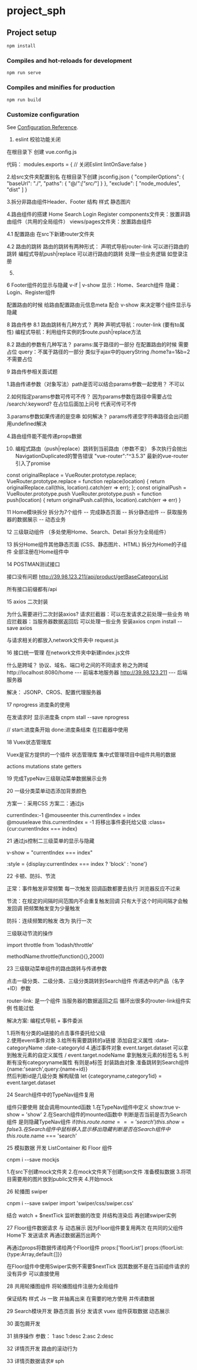 # project_sph

## Project setup
```
npm install
```

### Compiles and hot-reloads for development
```
npm run serve
```

### Compiles and minifies for production
```
npm run build
```

### Customize configuration
See [Configuration Reference](https://cli.vuejs.org/config/).

1. eslint 校验功能关闭

在根目录下 创建 vue.config.js

代码：
modules.exports = {
  // 关闭Eslint
  lintOnSave:false
}

2.给src文件夹配置别名
在根目录下创建 jsconfig.json
{
  "compilerOptions": {
    "baseUrl": "./",
    "paths": {
      "@/*":["src/*"]
    }
  },
  "exclude": [
    "node_modules",
    "dist"
  ]
}

3.拆分非路由组件Header、Footer  结构  样式 静态图片

4.路由组件的搭建  Home Search Login Register
components文件夹：放置非路由组件（共用的全局组件）
views/pages文件夹：放置路由组件

4.1 配置路由
在src下新建router文件夹

4.2 路由的跳转
路由的跳转有两种形式：
声明式导航router-link 可以进行路由的跳转
编程式导航push|replace 可以进行路由的跳转 处理一些业务逻辑 如登录注册

5.

6 Footer组件的显示与隐藏  v-if | v-show
显示：Home、Search组件
隐藏：Login、Register组件

配置路由的时候 给路由配置路由元信息meta 配合 v-show 来决定哪个组件显示与隐藏

8 路由传参
8.1 路由跳转有几种方式？ 两种
声明式导航：router-link (要有to属性)
编程式导航：利用组件实例的$route.push|replace方法

8.2 路由的参数有几种写法？
params:属于路径的一部分 在配置路由的时候 需要占位
query：不属于路径的一部分 类似于ajax中的queryString  /home?a=1&b=2 不需要占位


9 路由传参相关面试题

1.路由传递参数（对象写法）path是否可以结合params参数一起使用？  不可以

2.如何指定params参数可传可不传？ 因为params参数在路径中需要占位  /search/:keyword? 在占位后面加上问号 代表可传可不传

3.params参数如果传递的是空串 如何解决？  params传递空字符串路径会出问题 用undefined解决

4.路由组件能不能传递props数据

10. 编程式路由（push|replace）跳转到当前路由（参数不变） 多次执行会抛出NavigationDuplicated的警告错误
"vue-router":"^3.5.3" 最新的vue-router引入了promise

const originalReplace = VueRouter.prototype.replace;
VueRouter.prototype.replace = function replace(location) {
    return originalReplace.call(this, location).catch(err => err);
};
const originalPush = VueRouter.prototype.push
VueRouter.prototype.push = function push(location) {
    return originalPush.call(this, location).catch(err => err)
}

11 Home模块拆分  拆分为7个组件
-- 完成静态页面
-- 拆分静态组件
-- 获取服务器的数据展示
-- 动态业务

12 三级联动组件 （多处使用Home、Search、Detail 拆分为全局组件）

13 拆分Home组件其他静态页面 (CSS、静态图片、HTML) 拆分为Home的子组件 全部注册在Home组件中

14 POSTMAN测试接口

接口没有问题
http://39.98.123.211/api/product/getBaseCategoryList

所有接口前缀都有/api

15 axios 二次封装

为什么需要进行二次封装axios?
请求拦截器：可以在发请求之前处理一些业务
响应拦截器：当服务器数据返回后 可以处理一些业务
安装axios  cnpm install --save axios

与请求相关的都放入network文件夹中 request.js

16 接口统一管理
在network文件夹中新建index.js文件

什么是跨域？ 协议、域名、端口号之间的不同请求 称之为跨域
http://localhost:8080/home  --- 前端本地服务器
http://39.98.123.211        --- 后端服务器

解决： JSONP、CROS、配置代理服务器

17 nprogress 进度条的使用

在发请求时 显示进度条
cnpm stall --save nprogress

// start:进度条开始  done:进度条结束  在拦截器中使用

18 Vuex状态管理库

Vuex是官方提供的一个插件 状态管理库  集中式管理项目中组件共用的数据

actions
mutations
state
getters


19 完成TypeNav三级联动菜单数据展示业务

20 一级分类菜单动态添加背景颜色

方案一：采用CSS
方案二：通过js

currentIndex:-1
@mouseenter this.currentIndex = index  
@mouseleave  this.currentIndex = -1  将移出事件委托给父级
:class={cur:currentIndex === index}

21 通过js控制二三级菜单的显示与隐藏

v-show = "currentIndex === index"

:style = {display:currentIndex === index ? 'block' : 'none'}

22 卡顿、防抖、节流

正常：事件触发非常频繁 每一次触发 回调函数都要去执行  浏览器反应不过来

节流：在规定的间隔时间范围内不会重复触发回调 只有大于这个时间间隔才会触发回调 把频繁触发变为少量触发

防抖：连续频繁的触发 改为 执行一次

三级联动节流的操作

import throttle from 'lodash/throttle'

methodName:throttle(function(){},2000)


23 三级联动菜单组件的路由跳转与传递参数

点击一级分类、二级分类、三级分类跳转到Search组件  传递选中的产品（名字+ID）参数

router-link: 是一个组件 当服务器的数据返回之后 循环出很多的router-link组件实例  性能过低

解决方案: 编程式导航 + 事件委派

1.将所有分类的a链接的点击事件委托给父级  
2.使用event事件对象
3.给所有需要跳转的a链接 添加自定义属性 :data-categoryName  :date-categoryId
4.通过事件对象 event.target.dataset 可以拿到触发元素的自定义属性 /  event.target.nodeName 拿到触发元素的标签名
5.判断有没有categoryname属性 有则是a标签 封装路由对象  准备跳转到Search组件 {name:'search',query:{name+id}}  
  然后判断id是几级分类  解构赋值 let {categoryname,category1id} = event.target.dataset

24 Search组件中的TypeNav组件复用

  组件只要使用 就会调用mounted函数
  1.在TypeNav组件中定义 show:true    v-show = 'show'
  2.在Search组件的mounted函数中 判断是否当前是否为Search组件  是则隐藏TypeNav组件
  if(this.$route.name === 'search'){
    this.show = false 
  }
  3.在Search组件中 鼠标移入显示 移出隐藏
  判断是否在Search组件中  this.$route.name === 'search'

25  模拟数据 开发 ListContainer 和 Floor 组件

  cnpm i --save mockjs
  
  1.在src下创建mock文件夹
  2.在mock文件夹下创建json文件 准备模拟数据
  3.将项目需要用的图片放到public文件夹
  4.开始mock

26  轮播图 swiper

  cnpm i --save swiper
  import 'swiper/css/swiper.css'

  结合 watch + $nextTick  监听数据的改变 并结构渲染后 再创建swiper实例

27 Floor组件数据请求 与 动态展示
因为Floor组件要复用两次  在共同的父组件Home下 发送请求  再通过数据遍历出两个  <Floor v-for="item in floorList" :floorList="item"/>

再通过props将数据传递给两个Floor组件  props:['floorList']   props:{floorList:{type:Array,default:[]}}

在Floor组件中使用Swiper实例不需要$nextTick   因其数据不是在当前组件请求的 没有异步  可以直接使用

28 共用轮播图组件  将轮播图组件注册为全局组件

保证结构 样式  Js 一致  并抽离出来   在需要的地方使用 并传递数据  <Carousel :list="demoList">

29 Search模块开发  静态页面   拆分  发请求  vuex  组件获取数据 动态展示

30 面包屑开发

31 排序操作
参数：
1:asc 1:desc
2:asc 2:desc

32 详情页开发
路由的滚动行为

33 详情页数据请求#   s p h  
 